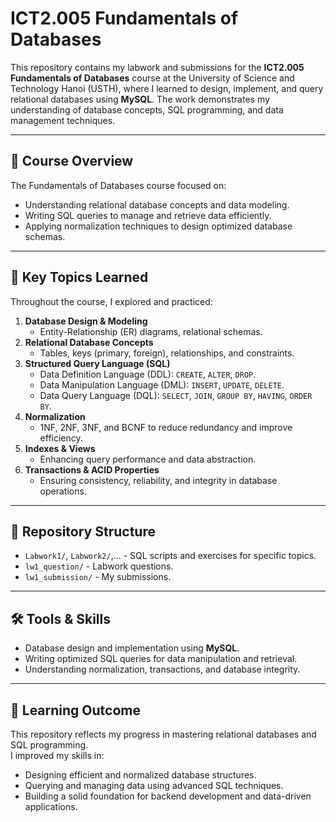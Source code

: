 # ICT2.005 Fundamentals of Databases

This repository contains my labwork and submissions for the **ICT2.005 Fundamentals of Databases** course at the University of Science and Technology Hanoi (USTH), where I learned to design, implement, and query relational databases using **MySQL**. The work demonstrates my understanding of database concepts, SQL programming, and data management techniques.

---

## 📘 Course Overview
The Fundamentals of Databases course focused on:
- Understanding relational database concepts and data modeling.
- Writing SQL queries to manage and retrieve data efficiently.
- Applying normalization techniques to design optimized database schemas.

---

## 🧠 Key Topics Learned
Throughout the course, I explored and practiced:
1. **Database Design & Modeling**  
   - Entity-Relationship (ER) diagrams, relational schemas.
2. **Relational Database Concepts**  
   - Tables, keys (primary, foreign), relationships, and constraints.
3. **Structured Query Language (SQL)**  
   - Data Definition Language (DDL): `CREATE`, `ALTER`, `DROP`.  
   - Data Manipulation Language (DML): `INSERT`, `UPDATE`, `DELETE`.  
   - Data Query Language (DQL): `SELECT`, `JOIN`, `GROUP BY`, `HAVING`, `ORDER BY`.
4. **Normalization**  
   - 1NF, 2NF, 3NF, and BCNF to reduce redundancy and improve efficiency.
5. **Indexes & Views**  
   - Enhancing query performance and data abstraction.
6. **Transactions & ACID Properties**  
   - Ensuring consistency, reliability, and integrity in database operations.

---

## 📂 Repository Structure
- `Labwork1/`, `Labwork2/`,... - SQL scripts and exercises for specific topics.
- `lw1_question/` - Labwork questions.
- `lw1_submission/` - My submissions.

---

## 🛠 Tools & Skills
- Database design and implementation using **MySQL**.
- Writing optimized SQL queries for data manipulation and retrieval.
- Understanding normalization, transactions, and database integrity.

---

## 🚀 Learning Outcome
This repository reflects my progress in mastering relational databases and SQL programming.  
I improved my skills in:
- Designing efficient and normalized database structures.
- Querying and managing data using advanced SQL techniques.
- Building a solid foundation for backend development and data-driven applications.
